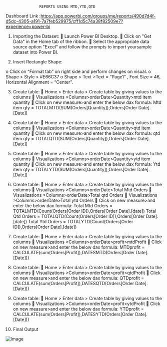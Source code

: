                    REPORTS USING MTD,YTD,QTD



Dashboard Link :https://app.powerbi.com/groups/me/reports/490d7d4f-d5dc-4305-a191-7a7feb529975/cff1d5c74a38f82509e7?experience=power-bi


1.	Importing the Dataset:
	Launch Power BI Desktop.
	Click on "Get Data" in the Home tab of the ribbon.
	Select the appropriate data source option "Excel” and follow the prompts to import yoursample dataset into Power BI.

2.	Insert Rectangle Shape:


o	Click on “Format tab” on right side and perform changes on visual.
o	Shape > Style > #E66C37
o	Shape > Text >Text = “Page1” , Font Size = 46, Horizontal Alignment = “Center”.
 


3.	Create table:
	Home > Enter data > Create table by giving values to the columns
	Visualizations >Columns>orderDate>Quantity>mtd item quantity
	Click on new measure>and enter the below dax formula:
Mtd item qty = TOTALMTD(SUM(Orders[Quantity]),Orders[Order Date].[Date])

4.	Create table:
	Home > Enter data > Create table by giving values to the columns
	Visualizations >Columns>orderDate>Quantity>qtd item quantity
	Click on new measure>and enter the below dax formula:
qtd item qty = TOTALQTD(SUM(Orders[Quantity]),Orders[Order Date].[Date])

5.	Create table:
	Home > Enter data > Create table by giving values to the columns
	Visualizations >Columns>orderDate>Quantity>ytd item quantity
	Click on new measure>and enter the below dax formula:
Ytd item qty = TOTALYTD(SUM(Orders[Quantity]),Orders[Order Date].[Date])



6.	Create table:
	Home > Enter data > Create table by giving values to the columns
	Visualizations >Columns>orderDate>Total Mtd Orders
	Visualizations >Columns>orderDate>Total qtd Orders
	Visualizations >Columns>orderDate>Total ytd Orders
	Click on new measure>and enter the below dax formula:
Total Mtd Orders = TOTALMTD(Count(Orders[Order ID]),Orders[Order Date].[date]) Total Qtd Orders = TOTALQTD(Count(Orders[Order ID]),Orders[Order Date].[date]) Total Ytd Orders = TOTALYTD(Count(Orders[Order ID]),Orders[Order Date].[date])

7.	Create table:
	Home > Enter data > Create table by giving values to the columns
	Visualizations >Columns>orderDate>profit>mtdProfit
	Click on new measure>and enter the below dax formula:
MTDprofit = CALCULATE(sum(Orders[Profit]),DATESMTD(Orders[Order Date].[Date]))


8.	Create table:
	Home > Enter data > Create table by giving values to the columns
	Visualizations >Columns>orderDate>profit>qtdProfit
	Click on new measure>and enter the below dax formula:
QTDprofit = CALCULATE(sum(Orders[Profit]),DATESQTD(Orders[Order Date].[Date]))
 

9. Create table:
	Home > Enter data > Create table by giving values to the columns
	Visualizations >Columns>orderDate>profit>ytdProfit
	Click on new measure>and enter the below dax formula:
YTDprofit = CALCULATE(sum(Orders[Profit]),DATESYTD(Orders[Order Date].[Date]))


 
10. Final Output

![Image](https://github.com/user-attachments/assets/64e803c0-b2c8-43a1-a731-023dc967336b)
